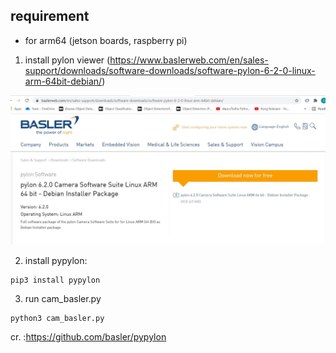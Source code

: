 ## requirement 
- for arm64 (jetson boards, raspberry pi)


1. install pylon viewer
(https://www.baslerweb.com/en/sales-support/downloads/software-downloads/software-pylon-6-2-0-linux-arm-64bit-debian/)

![alt text](https://github.com/NMB-MIC/utils/blob/main/cam/basler/pylon_software_arm64.JPG)

2. install pypylon:
```
pip3 install pypylon
```

3. run cam_basler.py 
```
python3 cam_basler.py
```

cr. :https://github.com/basler/pypylon
